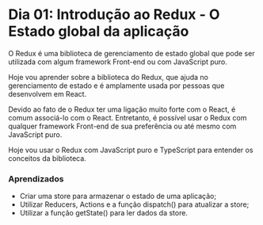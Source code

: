 # Dia 01: Introdução ao Redux - O Estado global da aplicação

O Redux é uma biblioteca de gerenciamento de estado global que pode ser utilizada com algum framework Front-end ou com JavaScript puro.

Hoje vou aprender sobre a biblioteca do Redux, que ajuda no gerenciamento de estado e é amplamente usada por pessoas que desenvolvem em React.

Devido ao fato de o Redux ter uma ligação muito forte com o React, é comum associá-lo com o React. Entretanto, é possível usar o Redux com qualquer framework Front-end de sua preferência ou até mesmo com JavaScript puro.

Hoje vou usar o Redux com JavaScript puro e TypeScript para entender os conceitos da biblioteca.

### Aprendizados

- Criar uma store para armazenar o estado de uma aplicação;
- Utilizar Reducers, Actions e a função dispatch() para atualizar a store;
- Utilizar a função getState() para ler dados da store.